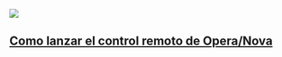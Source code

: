 ![](https://sinfoniauniandes.github.io/images/logo.png)

## [Como lanzar el control remoto de Opera/Nova](https://sinfoniauniandes.github.io/remote_launcher/launch/)
